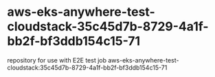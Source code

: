 # aws-eks-anywhere-test-cloudstack-35c45d7b-8729-4a1f-bb2f-bf3ddb154c15-71
repository for use with E2E test job aws-eks-anywhere-test-cloudstack:35c45d7b-8729-4a1f-bb2f-bf3ddb154c15-71
